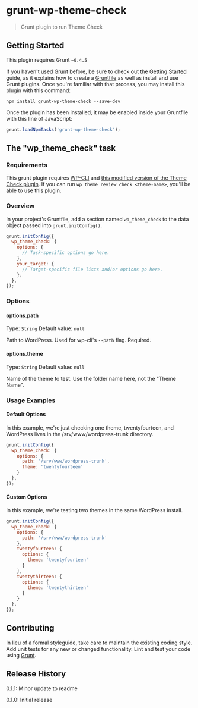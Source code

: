 # grunt-wp-theme-check

> Grunt plugin to run Theme Check

## Getting Started
This plugin requires Grunt `~0.4.5`

If you haven't used [Grunt](http://gruntjs.com/) before, be sure to check out the [Getting Started](http://gruntjs.com/getting-started) guide, as it explains how to create a [Gruntfile](http://gruntjs.com/sample-gruntfile) as well as install and use Grunt plugins. Once you're familiar with that process, you may install this plugin with this command:

```shell
npm install grunt-wp-theme-check --save-dev
```

Once the plugin has been installed, it may be enabled inside your Gruntfile with this line of JavaScript:

```js
grunt.loadNpmTasks('grunt-wp-theme-check');
```

## The "wp_theme_check" task

### Requirements

This grunt plugin requires [WP-CLI](http://wp-cli.org) and [this modified version of the Theme Check plugin](https://github.com/ryelle/theme-check). If you can run `wp theme review check <theme-name>`, you'll be able to use this plugin.

### Overview
In your project's Gruntfile, add a section named `wp_theme_check` to the data object passed into `grunt.initConfig()`.

```js
grunt.initConfig({
  wp_theme_check: {
    options: {
      // Task-specific options go here.
    },
    your_target: {
      // Target-specific file lists and/or options go here.
    },
  },
});
```

### Options

#### options.path
Type: `String`
Default value: `null`

Path to WordPress. Used for wp-cli's `--path` flag. Required.

#### options.theme
Type: `String`
Default value: `null`

Name of the theme to test. Use the folder name here, not the "Theme Name".

### Usage Examples

#### Default Options
In this example, we're just checking one theme, twentyfourteen, and WordPress lives in the /srv/www/wordpress-trunk directory.

```js
grunt.initConfig({
  wp_theme_check: {
    options: {
      path: '/srv/www/wordpress-trunk',
      theme: 'twentyfourteen'
    }
  },
});
```

#### Custom Options
In this example, we're testing two themes in the same WordPress install.

```js
grunt.initConfig({
  wp_theme_check: {
    options: {
      path: '/srv/www/wordpress-trunk'
    },
    twentyfourteen: {
      options: {
        theme: 'twentyfourteen'
      }
    },
    twentythirteen: {
      options: {
        theme: 'twentythirteen'
      }
    }
  },
});
```

## Contributing
In lieu of a formal styleguide, take care to maintain the existing coding style. Add unit tests for any new or changed functionality. Lint and test your code using [Grunt](http://gruntjs.com/).

## Release History

0.1.1: Minor update to readme

0.1.0: Initial release